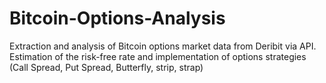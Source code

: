 # Bitcoin-Options-Analysis
Extraction and analysis of Bitcoin options market data from Deribit via API. Estimation of the risk-free rate and implementation of options strategies (Call Spread, Put Spread, Butterfly, strip, strap)
